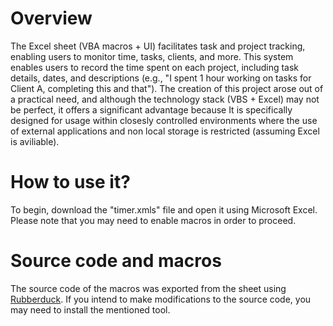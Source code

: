 # Overview
The Excel sheet (VBA macros + UI) facilitates task and project tracking, enabling users to monitor time, tasks, clients, and more. This system enables users to record the time spent on each project, including task details, dates, and descriptions (e.g., "I spent 1 hour working on tasks for Client A, completing this and that"). The creation of this project arose out of a practical need, and although the technology stack (VBS + Excel) may not be perfect, it offers a significant advantage because It is specifically designed for usage within closesly controlled environments where the use of external applications and non local storage is restricted (assuming Excel is aviliable).

# How to use it?
To begin, download the "timer.xmls" file and open it using Microsoft Excel. Please note that you may need to enable macros in order to proceed.

# Source code and macros

The source code of the macros was exported from the sheet using [Rubberduck](https://rubberduckvba.com/). If you intend to make modifications to the source code, you may need to install the mentioned tool.
